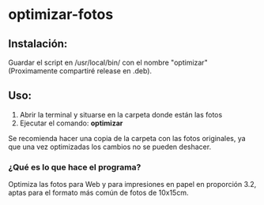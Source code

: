 # optimizar-fotos

## Instalación:
Guardar el script en /usr/local/bin/ con el nombre "optimizar"
(Proximamente compartiré release en .deb).

## Uso:
1. Abrir la terminal y situarse en la carpeta donde están las fotos
2. Ejecutar el comando: **optimizar**

Se recomienda hacer una copia de la carpeta con las fotos originales, ya que una vez optimizadas los cambios no se pueden deshacer.

### ¿Qué es lo que hace el programa?

Optimiza las fotos para Web y para impresiones en papel en proporción 3.2, aptas para el formato más común de fotos de 10x15cm.


